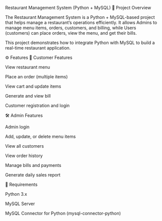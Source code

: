 Restaurant Management System (Python + MySQL)
📌 Project Overview

The Restaurant Management System is a Python + MySQL-based project that helps manage a restaurant’s operations efficiently.
It allows Admins to manage menu items, orders, customers, and billing, while Users (customers) can place orders, view the menu, and get their bills.

This project demonstrates how to integrate Python with MySQL to build a real-time restaurant application.

⚙️ Features
👤 Customer Features

View restaurant menu

Place an order (multiple items)

View cart and update items

Generate and view bill

Customer registration and login

🛠️ Admin Features

Admin login

Add, update, or delete menu items

View all customers

View order history

Manage bills and payments

Generate daily sales report

🛑 Requirements

Python 3.x

MySQL Server

MySQL Connector for Python (mysql-connector-python)

